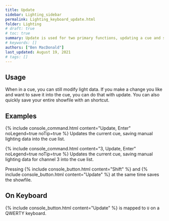 ```yaml
---
title: Update
sidebar: Lighting_sidebar
permalink: Lighting_keyboard_update.html
folder: Lighting
# draft: true
# toc: true
summary: Update is used for two primary functions, updating a cue and saving the showfile.
# keywords: []
authors: ["Ben MacDonald"]
last_updated: August 19, 2021
# tags: []
---
```


## Usage
When in a cue, you can still modify light data. If you make a change you like and want to save it into the cue, you can do that with update. You can also quickly save your entire showfile with an shortcut.
## Examples
{% include console_command.html content="Update, Enter" noLegend=true noTip=true %}
Updates the current cue, saving manual lighting data into the cue list.

{% include console_command.html content="3, Update, Enter" noLegend=true noTip=true %}
Updates the current cue, saving manual lighting data for channel 3 into the cue list.

Pressing {% include console_button.html content="Shift" %} and {% include console_button.html content="Update" %} at the same time saves the showfile.

## On Keyboard
{% include console_button.html content="Update" %} is mapped to `U` on a QWERTY keyboard.
